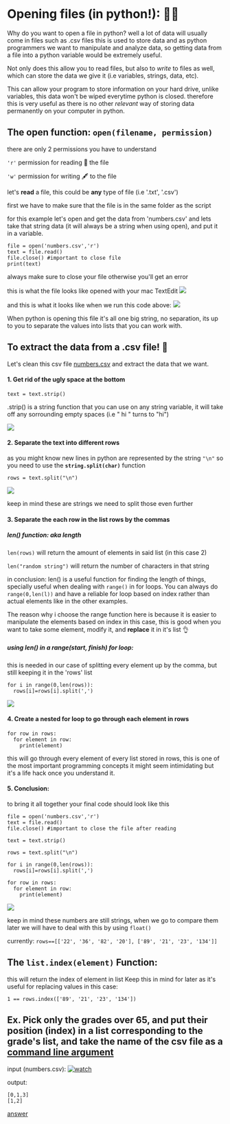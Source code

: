 # Opening files (in python!): 🧙‍♂️

Why do you want to open a file in python? well a lot of data will usually come in files such as .csv files
this is used to store data and as python programmers we want to manipulate and analyze data, so getting data from a file 
into a python variable would be extremely useful.

Not only does this allow you to read files, but also to <em>write</em> to files as well, which can store the data we give it (i.e variables, strings, data, etc).
  
This can allow your program to store information on your hard drive, unlike variables, this data won't be wiped everytime python is closed.
therefore this is very useful as there is no other <em>relevant</em> way of storing data permanently on your computer in python.

## The open function: `open(filename, permission)`

there are only 2 permissions you have to understand

`'r'` permission for reading 📖 the file 

`'w'` permission for writing 🖋 to the file

let's **read** a file, this could be **any** type of file (i.e '.txt', '.csv')

first we have to make sure that the file is in the same folder as the script

for this example let's open and get the data from 'numbers.csv' and lets take that string data (it will always be a string when using open), and put it in a variable.

```
file = open('numbers.csv','r')
text = file.read()
file.close() #important to close file
print(text)
```
always make sure to close your file otherwise you'll get an error 

this is what the file looks like opened with your mac TextEdit
![](https://imgur.com/cf4gf9j.jpg)

and this is what it looks like when we run this code above:
![](https://imgur.com/2fSSkzW.jpg)

When python is opening this file it's all one big string, no separation,
its up to you to separate the values into lists that you can work with.

## To extract the data from a .csv file! 🌈

Let's clean this csv file [numbers.csv](https://github.com/officialnico/py-tutorial/blob/main/numbers.csv) and extract the data that we want. 

#### 1. Get rid of the ugly space at the bottom 

  `text = text.strip()`

  .strip() is a string function that you can use on any string variable, it will take off any sorrounding empty spaces (i.e "   hi    " turns to "hi")   
  
![](https://imgur.com/c5ewqqZ.jpg)
  
#### 2. Separate the text into different rows

  as you might know new lines in python are represented by the string `"\n"` so you need to use the **`string.split(char)`** function
  
  `rows = text.split("\n")`
  
  ![](https://imgur.com/eQIw71M.jpg)
  
  keep in mind these are strings we need to split those even further
  
#### 3. Separate the each row in the list rows by the commas

  ##### len() function: aka length
  `len(rows)` will return the amount of elements in said list (in this case 2)
  
  `len("random string")` will return the number of characters in that string
  
  in conclusion: len() is a useful function for finding the length of things, specially useful when dealing with `range()` in for loops. 
  You can always do `range(0,len(l))` and have a reliable for loop based on index rather than actual elements like in the other examples.
  
  The reason why i choose the range function here is because it is easier to manipulate the elements based on index in this case,
  this is good when you want to take some element, modify it, and **replace** it in it's list 👌 
  
  ##### using len() in a range(start, finish) for loop:
 this is needed in our case of splitting every element up by the comma, but still keeping it in the 'rows' list
  ```
  for i in range(0,len(rows)):
    rows[i]=rows[i].split(',')
  ```

  
![](https://imgur.com/apYlBkL.jpg) 
  
#### 4. Create a nested for loop to go through each element in rows

  ```
  for row in rows:
    for element in row:
      print(element)
  ```
  this will go through every element of every list stored in rows, this is one of the most important programming concepts
  it might seem intimidating but it's a life hack once you understand it.
  
#### 5. Conclusion: 

to bring it all together your final code should look like this

```
file = open('numbers.csv','r')
text = file.read()
file.close() #important to close the file after reading

text = text.strip()

rows = text.split("\n")

for i in range(0,len(rows)):
  rows[i]=rows[i].split(',')
    
for row in rows:
  for element in row:
    print(element)
```
![](https://imgur.com/wkeHsfo.jpg) 

keep in mind these numbers are still strings, when we go to compare them later we will have to deal with this by using `float()`

currently:
`rows==[['22', '36', '82', '20'], ['89', '21', '23', '134']]`

## The `list.index(element)` Function:
this will return the index of element in list
Keep this in mind for later as it's useful for replacing values
in this case:

`1 == rows.index(['89', '21', '23', '134'])`
 
## Ex. Pick only the grades over 65, and put their position (index) in a list corresponding to the grade's list, and take the name of the csv file as a [command line argument](https://github.com/officialnico/py-tutorial/blob/main/README.md#how-to-get-arguments-from-the-terminal-command-line) 

input (numbers.csv): 
[![watch](https://imgur.com/ADYR9OJ.jpg)](https://github.com/officialnico/py-tutorial/blob/main/numbers.csv)

output:
```
[0,1,3]
[1,2]
```

[answer](https://github.com/officialnico/py-tutorial/blob/main/school_grades.py)


 
  
